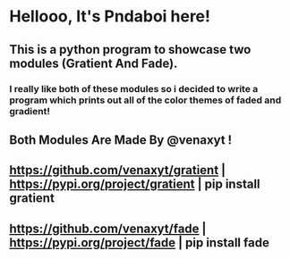 # Hellooo, It's Pndaboi here!

## This is a python program to showcase two modules (Gratient And Fade).

### I really like both of these modules so i decided to write a program which prints out all of the color themes of faded and gradient!

## Both Modules Are Made By @venaxyt !

## https://github.com/venaxyt/gratient | https://pypi.org/project/gratient | pip install gratient

## https://github.com/venaxyt/fade | https://pypi.org/project/fade | pip install fade
